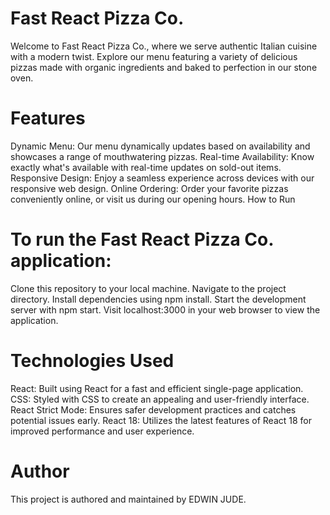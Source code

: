# Fast React Pizza Co.
Welcome to Fast React Pizza Co., where we serve authentic Italian cuisine with a modern twist. Explore our menu featuring a variety of delicious pizzas made with organic ingredients and baked to perfection in our stone oven.

# Features
Dynamic Menu: Our menu dynamically updates based on availability and showcases a range of mouthwatering pizzas.
Real-time Availability: Know exactly what's available with real-time updates on sold-out items.
Responsive Design: Enjoy a seamless experience across devices with our responsive web design.
Online Ordering: Order your favorite pizzas conveniently online, or visit us during our opening hours.
How to Run

# To run the Fast React Pizza Co. application:

Clone this repository to your local machine.
Navigate to the project directory.
Install dependencies using npm install.
Start the development server with npm start.
Visit localhost:3000 in your web browser to view the application.

# Technologies Used
React: Built using React for a fast and efficient single-page application.
CSS: Styled with CSS to create an appealing and user-friendly interface.
React Strict Mode: Ensures safer development practices and catches potential issues early.
React 18: Utilizes the latest features of React 18 for improved performance and user experience.

# Author
This project is authored and maintained by EDWIN JUDE.